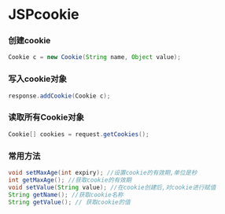 # JSPcookie

### 创建cookie

```java
Cookie c = new Cookie(String name, Object value);
```

### 写入cookie对象

```java
response.addCookie(Cookie c);
```

### 读取所有Cookie对象

```java
Cookie[] cookies = request.getCookies();
```

### 常用方法

```java
void setMaxAge(int expiry); //设置cookie的有效期,单位是秒
int getMaxAge(); //获取cookie的有效期
void setValue(String value); //在cookie创建后,对cookie进行赋值
String getName(); //获取cookie名称
String getValue(); // 获取cookie的值
```

